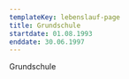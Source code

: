 ```yaml
---
templateKey: lebenslauf-page
title: Grundschule
startdate: 01.08.1993
enddate: 30.06.1997
---
```

Grundschule